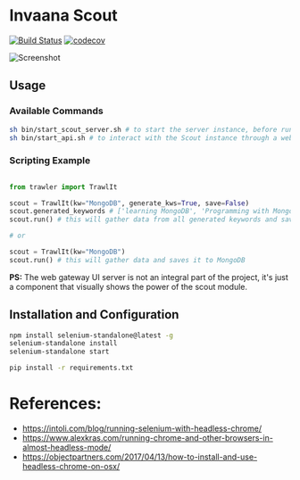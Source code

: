 # Invaana Scout


[![Build Status](https://travis-ci.org/invaana/trawler.svg?branch=master)](https://travis-ci.org/invaana/trawler)
[![codecov](https://codecov.io/gh/invaana/trawler/branch/master/graph/badge.svg)](https://codecov.io/gh/invaana/trawler)


![Screenshot](docs/screenshot.png)



## Usage

### Available Commands

```bash
sh bin/start_scout_server.sh # to start the server instance, before running jobs
sh bin/start_api.sh # to interact with the Scout instance through a web gate way. Available at http://localhost:5000
```

### Scripting Example

```python

from trawler import TrawlIt

scout = TrawlIt(kw="MongoDB", generate_kws=True, save=False)
scout.generated_keywords # ['learning MongoDB', 'Programming with MongoDB', 'MongoDB tutorials' ] 
scout.run() # this will gather data from all generated keywords and saves it to MongoDB

# or 

scout = TrawlIt(kw="MongoDB")
scout.run() # this will gather data and saves it to MongoDB


```

**PS:** The web gateway UI server is not an integral part of the project, it's just a component that
 visually shows the power of the scout module. 


## Installation and Configuration

```bash
npm install selenium-standalone@latest -g
selenium-standalone install
selenium-standalone start

pip install -r requirements.txt
```



# References: 

- https://intoli.com/blog/running-selenium-with-headless-chrome/
- https://www.alexkras.com/running-chrome-and-other-browsers-in-almost-headless-mode/
- https://objectpartners.com/2017/04/13/how-to-install-and-use-headless-chrome-on-osx/